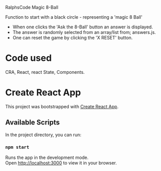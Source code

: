 RalphsCode Magic 8-Ball

Function to start with a black circle - representing a 'magic 8 Ball'
 * When one clicks the 'Ask the 8-Ball' button an answer is displayed.
 * The answer is randomly selected from an array/list from; answers.js.
 * One can reset the game by clicking the 'X RESET' button.

# Code used
CRA, React, react State, Components.

# Create React App

This project was bootstrapped with [Create React App](https://github.com/facebook/create-react-app).

## Available Scripts

In the project directory, you can run:

### `npm start`

Runs the app in the development mode.\
Open [http://localhost:3000](http://localhost:3000) to view it in your browser.

